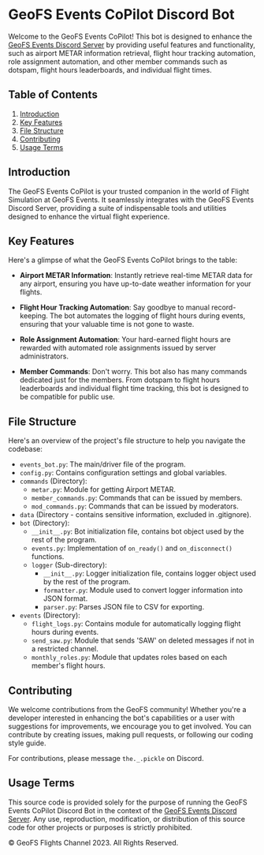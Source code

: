# GeoFS Events CoPilot Discord Bot

Welcome to the GeoFS Events CoPilot! This bot is designed to enhance the [GeoFS Events Discord Server](https://discord.gg/nCWhNgN) by providing useful features and functionality, such as airport METAR information retrieval, flight hour tracking automation, role assignment automation, and other member commands such as dotspam, flight hours leaderboards, and individual flight times.

## Table of Contents

1. [Introduction](#introduction)
2. [Key Features](#key-features)
3. [File Structure](#file-structure)
4. [Contributing](#contributing)
5. [Usage Terms](#usage-terms)

## Introduction

The GeoFS Events CoPilot is your trusted companion in the world of Flight Simulation at GeoFS Events. It seamlessly integrates with the GeoFS Events Discord Server, providing a suite of indispensable tools and utilities designed to enhance the virtual flight experience.

## Key Features

Here's a glimpse of what the GeoFS Events CoPilot brings to the table:

- **Airport METAR Information**: Instantly retrieve real-time METAR data for any airport, ensuring you have up-to-date weather information for your flights.

- **Flight Hour Tracking Automation**: Say goodbye to manual record-keeping. The bot automates the logging of flight hours during events, ensuring that your valuable time is not gone to waste.

- **Role Assignment Automation**: Your hard-earned flight hours are rewarded with automated role assignments issued by server administrators.

- **Member Commands**: Don't worry. This bot also has many commands dedicated just for the members. From dotspam to flight hours leaderboards and individual flight time tracking, this bot is designed to be compatible for public use.

## File Structure

Here's an overview of the project's file structure to help you navigate the codebase:

- `events_bot.py`: The main/driver file of the program.
- `config.py`: Contains configuration settings and global variables.
- `commands` (Directory):
  - `metar.py`: Module for getting Airport METAR.
  - `member_commands.py`: Commands that can be issued by members.
  - `mod_commands.py`: Commands that can be issued by moderators.
- `data` (Directory - contains sensitive information, excluded in .gitignore).
- `bot` (Directory):
  - `__init__.py`: Bot initialization file, contains bot object used by the rest of the program.
  - `events.py`: Implementation of `on_ready()` and `on_disconnect()` functions.
  - `logger` (Sub-directory):
    - `__init__.py`: Logger initialization file, contains logger object used by the rest of the program.
    - `formatter.py`: Module used to convert logger information into JSON format.
    - `parser.py`: Parses JSON file to CSV for exporting.
- `events` (Directory):
  - `flight_logs.py`: Contains module for automatically logging flight hours during events.
  - `send_saw.py`: Module that sends 'SAW' on deleted messages if not in a restricted channel.
  - `monthly_roles.py`: Module that updates roles based on each member's flight hours.

## Contributing

We welcome contributions from the GeoFS community! Whether you're a developer interested in enhancing the bot's capabilities or a user with suggestions for improvements, we encourage you to get involved. You can contribute by creating issues, making pull requests, or following our coding style guide.

For contributions, please message `the._.pickle` on Discord.

## Usage Terms

This source code is provided solely for the purpose of running the GeoFS Events CoPilot Discord Bot in the context of the [GeoFS Events Discord Server](https://discord.gg/nCWhNgN). Any use, reproduction, modification, or distribution of this source code for other projects or purposes is strictly prohibited.

© GeoFS Flights Channel 2023. All Rights Reserved.

